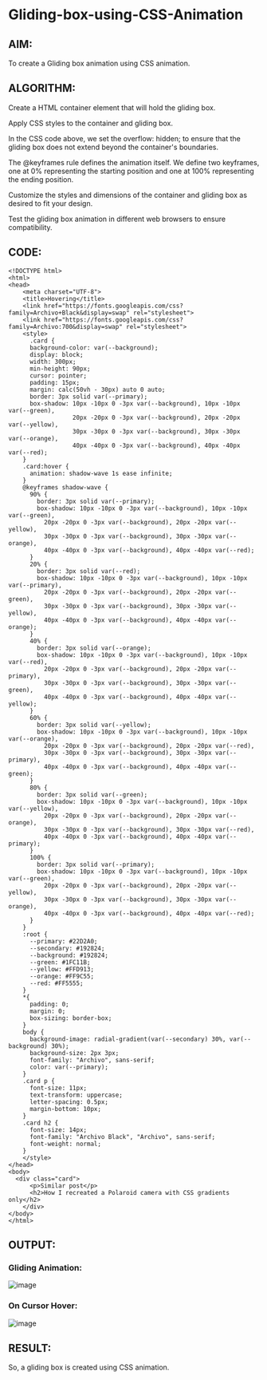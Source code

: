 # Gliding-box-using-CSS-Animation
## AIM:
To create a Gliding box animation using CSS animation.

## ALGORITHM:
Create a HTML container element that will hold the gliding box.

Apply CSS styles to the container and gliding box.

In the CSS code above, we set the overflow: hidden; to ensure that the gliding box does not extend beyond the container's boundaries.

The @keyframes rule defines the animation itself. We define two keyframes, one at 0% representing the starting position and one at 100% representing the ending position.

Customize the styles and dimensions of the container and gliding box as desired to fit your design.

Test the gliding box animation in different web browsers to ensure compatibility.

## CODE:
~~~
<!DOCTYPE html>
<html>
<head>
    <meta charset="UTF-8">
    <title>Hovering</title>
    <link href="https://fonts.googleapis.com/css?family=Archivo+Black&display=swap" rel="stylesheet">
    <link href="https://fonts.googleapis.com/css?family=Archivo:700&display=swap" rel="stylesheet">
    <style>
      .card {
      background-color: var(--background);
      display: block;
      width: 300px;
      min-height: 90px;
      cursor: pointer;
      padding: 15px;
      margin: calc(50vh - 30px) auto 0 auto;
      border: 3px solid var(--primary);
      box-shadow: 10px -10px 0 -3px var(--background), 10px -10px var(--green),
                  20px -20px 0 -3px var(--background), 20px -20px var(--yellow),
                  30px -30px 0 -3px var(--background), 30px -30px var(--orange),
                  40px -40px 0 -3px var(--background), 40px -40px var(--red);
    }
    .card:hover {
      animation: shadow-wave 1s ease infinite;
    }
    @keyframes shadow-wave {
      90% {
        border: 3px solid var(--primary);
        box-shadow: 10px -10px 0 -3px var(--background), 10px -10px var(--green),
          20px -20px 0 -3px var(--background), 20px -20px var(--yellow),
          30px -30px 0 -3px var(--background), 30px -30px var(--orange),
          40px -40px 0 -3px var(--background), 40px -40px var(--red);
      }
      20% {
        border: 3px solid var(--red);
        box-shadow: 10px -10px 0 -3px var(--background), 10px -10px var(--primary),
          20px -20px 0 -3px var(--background), 20px -20px var(--green),
          30px -30px 0 -3px var(--background), 30px -30px var(--yellow),
          40px -40px 0 -3px var(--background), 40px -40px var(--orange);
      }
      40% {
        border: 3px solid var(--orange);
        box-shadow: 10px -10px 0 -3px var(--background), 10px -10px var(--red),
          20px -20px 0 -3px var(--background), 20px -20px var(--primary),
          30px -30px 0 -3px var(--background), 30px -30px var(--green),
          40px -40px 0 -3px var(--background), 40px -40px var(--yellow);
      }
      60% {
        border: 3px solid var(--yellow);
        box-shadow: 10px -10px 0 -3px var(--background), 10px -10px var(--orange),
          20px -20px 0 -3px var(--background), 20px -20px var(--red),
          30px -30px 0 -3px var(--background), 30px -30px var(--primary),
          40px -40px 0 -3px var(--background), 40px -40px var(--green);
      }
      80% {
        border: 3px solid var(--green);
        box-shadow: 10px -10px 0 -3px var(--background), 10px -10px var(--yellow),
          20px -20px 0 -3px var(--background), 20px -20px var(--orange),
          30px -30px 0 -3px var(--background), 30px -30px var(--red),
          40px -40px 0 -3px var(--background), 40px -40px var(--primary);
      }
      100% {
        border: 3px solid var(--primary);
        box-shadow: 10px -10px 0 -3px var(--background), 10px -10px var(--green),
          20px -20px 0 -3px var(--background), 20px -20px var(--yellow),
          30px -30px 0 -3px var(--background), 30px -30px var(--orange),
          40px -40px 0 -3px var(--background), 40px -40px var(--red);
      }
    }
    :root {
      --primary: #22D2A0;
      --secondary: #192824;
      --background: #192824;
      --green: #1FC11B;
      --yellow: #FFD913;
      --orange: #FF9C55;
      --red: #FF5555;
    } 
    *{
      padding: 0;
      margin: 0;
      box-sizing: border-box;
    }
    body {
      background-image: radial-gradient(var(--secondary) 30%, var(--background) 30%);
      background-size: 2px 3px;
      font-family: "Archivo", sans-serif;
      color: var(--primary);
    }
    .card p {
      font-size: 11px;
      text-transform: uppercase;
      letter-spacing: 0.5px;
      margin-bottom: 10px;
    }
    .card h2 {
      font-size: 14px;
      font-family: "Archivo Black", "Archivo", sans-serif;
      font-weight: normal;
    }
    </style>
</head>
<body>
  <div class="card">
      <p>Similar post</p>
      <h2>How I recreated a Polaroid camera with CSS gradients only</h2>
    </div>
</body>
</html>
~~~
## OUTPUT:
### Gliding Animation:
![image](https://github.com/SdMdZahi7/Gliding-box-using-CSS-Animation/assets/94187572/429e2073-472d-4fbe-9e31-948b80b1de45)

### On Cursor Hover:
![image](https://github.com/SdMdZahi7/Gliding-box-using-CSS-Animation/assets/94187572/593b7102-b84b-4fbd-b86a-105351b5e333)


## RESULT:
So, a gliding box is created using CSS animation.
